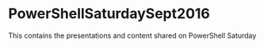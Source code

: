 # PowerShellSaturdaySept2016
This contains the presentations and content shared on PowerShell Saturday
